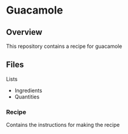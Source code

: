 # Guacamole
## Overview
This repository contains a recipe for guacamole
## Files
Lists 
* Ingredients
* Quantities
### Recipe
Contains the instructions for making the recipe
